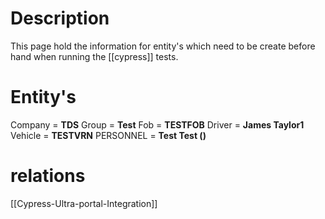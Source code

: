 # Description

This page hold the information for entity's which need to be create before hand when running the [[cypress]] tests.

# Entity's

Company = **TDS**
Group = **Test**
Fob = **TESTFOB**
Driver = **James Taylor1**
Vehicle = **TESTVRN**
PERSONNEL = **Test Test ()** 

# relations

[[Cypress-Ultra-portal-Integration]]